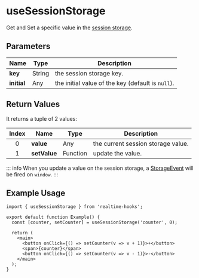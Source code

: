 # useSessionStorage

Get and Set a specific value in the [session storage](https://developer.mozilla.org/en-US/docs/Web/API/Window/sessionStorage).

## Parameters

| Name        | Type   | Description                                       |
| ----------- | ------ | ------------------------------------------------- |
| **key**     | String | the session storage key.                          |
| **initial** | Any    | the initial value of the key (default is `null`). |

## Return Values

It returns a tuple of 2 values:

| Index | Name         | Type     | Description                        |
| :---: | ------------ | -------- | ---------------------------------- |
|   0   | **value**    | Any      | the current session storage value. |
|   1   | **setValue** | Function | update the value.                  |

::: info
When you update a value on the session storage, a [StorageEvent](https://developer.mozilla.org/en-US/docs/Web/API/StorageEvent) will be fired on `window`.
:::

## Example Usage

```tsx
import { useSessionStorage } from 'realtime-hooks';

export default function Example() {
  const [counter, setCounter] = useSessionStorage('counter', 0);

  return (
    <main>
      <button onClick={() => setCounter(v => v + 1)}>+</button>
      <span>{counter}</span>
      <button onClick={() => setCounter(v => v - 1)}>-</button>
    </main>
  );
}
```

